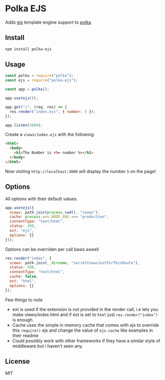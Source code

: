 # Polka EJS
Adds [ejs](https://ejs.co) template engine support to [polka](https://github.com/lukeed/polka)

## Install
```sh
npm install polka-ejs
```

## Usage
```js
const polka = require("polka");
const ejs = require("polka-ejs");

const app = polka();

app.use(ejs());

app.get("/", (req, res) => {
  res.render("index.ejs", { number: 5 });
});

app.listen(3000);
```
Create a `views/index.ejs` with the following
```html
<html>
  <body>
    <h1>The Number is <%= number %></h1>
  </body>
</html>
```
Now visiting `http://localhost:3000` will display the number `5` on the page!

## Options
All options with their default values.
```js
app.use(ejs({
  views: path.join(process.cwd(), "views"),
  cache: process.env.NODE_ENV === "production",
  contentType: "text/html",
  status: 200,
  ext: "ejs",
  options: {}
}));
```

Options can be overriden per call basis aswell
```js
res.render("index", {
  views: path.join(__dirname, "secretViewsJustForThisRoute"),
  status: 500,
  contentType: "text/html",
  cache: false,
  ext: "html",
  options: {}
});
```

Few things to note

- ext is used if the extension is not provided in the render call, i.e lets you make views/index.html and if ext is set to `html` just `res.render("index")` is enough.
- Cache uses the simple in memory cache that comes with ejs to override this `require()` ejs and change the value of `ejs.cache` like examples in their readme
- Could possibly work with other frameworks if they have a similar style of middleware but i haven't seen any.

## License
MIT
